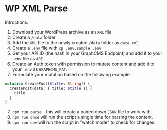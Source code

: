 # WP XML Parse

Intructions:

1. Download your WordPress archive as an `XML` file.
2. Create a `/data` folder
3. Add the `XML` file to the newly created `/data` folder as `data.xml`
4. Create a `.env` file with `cp .env.sample .env`
5. Get your API ID (the hash in your GraphCMS Endpoint) and add it to your `.env` file as `API`.
6. Create an Auth token with permission to mutate content and add it to your `.env` as `GRAPHCMS_PAT`.
7. Formulate your mutation based on the following example:

```graphql
mutation CreatePost($title: String!) {
  createPost(data: { title: $title }) {
    title
  }
}
```

7. `npm run parse` - this will create a paired down `JSON` file to work with.
8. `npm run once` will run the script a single time for parsing the content. 
9. `npm run dev` will run the script in "watch mode" to check for changes.

